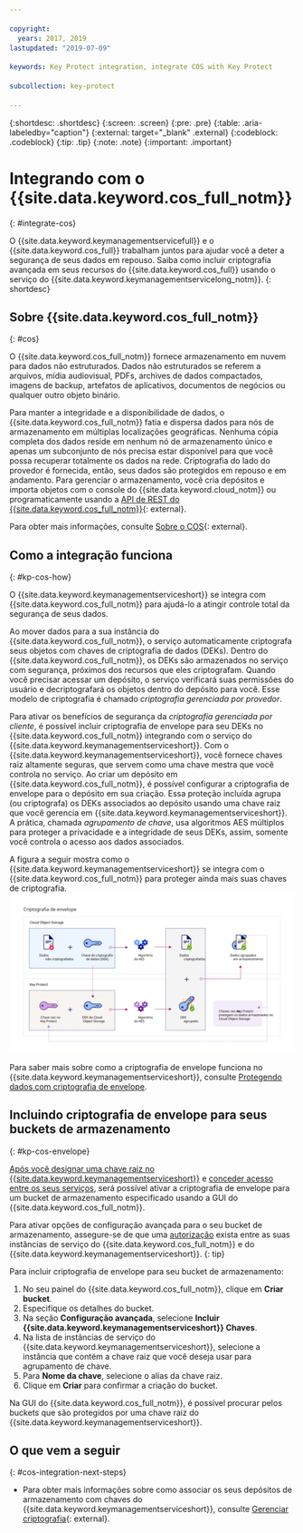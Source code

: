 ```yaml
---

copyright:
  years: 2017, 2019
lastupdated: "2019-07-09"

keywords: Key Protect integration, integrate COS with Key Protect

subcollection: key-protect

---
```


{:shortdesc: .shortdesc}
{:screen: .screen}
{:pre: .pre}
{:table: .aria-labeledby="caption"}
{:external: target="_blank" .external}
{:codeblock: .codeblock}
{:tip: .tip}
{:note: .note}
{:important: .important}

# Integrando com o {{site.data.keyword.cos_full_notm}}
{: #integrate-cos}

O {{site.data.keyword.keymanagementservicefull}} e o {{site.data.keyword.cos_full}} trabalham juntos para ajudar você a deter a segurança de seus dados em repouso. Saiba como incluir criptografia avançada em seus recursos do {{site.data.keyword.cos_full}} usando o serviço do {{site.data.keyword.keymanagementservicelong_notm}}.
{: shortdesc}

## Sobre {{site.data.keyword.cos_full_notm}}
{: #cos}

O {{site.data.keyword.cos_full_notm}} fornece armazenamento em nuvem para dados não estruturados. Dados não estruturados se referem a arquivos, mídia audiovisual, PDFs, archives de dados compactados, imagens de backup, artefatos de aplicativos, documentos de negócios ou qualquer outro objeto binário.  

Para manter a integridade e a disponibilidade de dados, o {{site.data.keyword.cos_full_notm}} fatia e dispersa dados para nós de armazenamento em múltiplas localizações geográficas. Nenhuma cópia completa dos dados reside em nenhum nó de
armazenamento único e apenas um subconjunto de nós precisa estar disponível para que você possa recuperar totalmente os dados na
rede. Criptografia do lado do provedor é fornecida, então, seus dados são protegidos em repouso e em andamento. Para gerenciar o armazenamento, você cria depósitos e importa objetos com o console do {{site.data.keyword.cloud_notm}} ou programaticamente usando a [ API de REST do {{site.data.keyword.cos_full_notm}}](/docs/services/cloud-object-storage?topic=cloud-object-storage-compatibility-api){: external}.

Para obter mais informações, consulte [Sobre o COS](/docs/services/cloud-object-storage?topic=cloud-object-storage-about){: external}.

## Como a integração funciona
{: #kp-cos-how}

O {{site.data.keyword.keymanagementserviceshort}} se integra com {{site.data.keyword.cos_full_notm}} para
ajudá-lo a atingir controle total da segurança de seus dados.  

Ao mover dados para a sua instância do {{site.data.keyword.cos_full_notm}}, o serviço automaticamente criptografa seus
objetos com chaves de criptografia de dados (DEKs). Dentro do {{site.data.keyword.cos_full_notm}}, os DEKs são armazenados
no serviço com segurança, próximos dos recursos que eles criptografam. Quando você precisar acessar um depósito, o serviço verificará
suas permissões do usuário e decriptografará os objetos dentro do depósito para você. Esse modelo de criptografia é chamado
_criptografia gerenciada por provedor_.

Para ativar os benefícios de segurança da _criptografia gerenciada por cliente_, é possível incluir
criptografia de envelope para seu DEKs no {{site.data.keyword.cos_full_notm}} integrando com o serviço do {{site.data.keyword.keymanagementserviceshort}}. Com o {{site.data.keyword.keymanagementserviceshort}}, você fornece chaves raiz altamente seguras, que servem como
uma chave mestra que você controla no serviço. Ao criar um depósito em {{site.data.keyword.cos_full_notm}}, é possível
configurar a criptografia de envelope para o depósito em sua criação. Essa proteção incluída agrupa (ou criptografa) os DEKs
associados ao depósito usando uma chave raiz que você gerencia em {{site.data.keyword.keymanagementserviceshort}}. A
prática, chamada _agrupamento de chave_, usa algoritmos AES múltiplos para proteger a privacidade e a
integridade de seus DEKs, assim, somente você controla o acesso aos dados associados.

A figura a seguir mostra como o {{site.data.keyword.keymanagementserviceshort}} se integra com
o {{site.data.keyword.cos_full_notm}} para proteger ainda mais suas chaves de criptografia.
![A figura mostra uma visualização contextual da criptografia de envelope.](../images/kp-cos-envelope_min.svg)

Para saber mais sobre como a criptografia de envelope funciona no {{site.data.keyword.keymanagementserviceshort}}, consulte [Protegendo dados com criptografia de envelope](/docs/services/key-protect?topic=key-protect-envelope-encryption).

## Incluindo criptografia de envelope para seus buckets de armazenamento
{: #kp-cos-envelope}

[Após você designar uma chave raiz no {{site.data.keyword.keymanagementserviceshort}}](/docs/services/key-protect?topic=key-protect-create-root-keys) e [conceder acesso entre os seus serviços](/docs/services/key-protect?topic=key-protect-integrate-services#grant-access), será possível ativar a criptografia de envelope para um bucket de armazenamento especificado usando a GUI do {{site.data.keyword.cos_full_notm}}.

 Para ativar opções de configuração avançada para o seu bucket de armazenamento, assegure-se de que uma [autorização](/docs/services/key-protect?topic=key-protect-integrate-services#grant-access) exista entre as suas instâncias de serviço do {{site.data.keyword.cos_full_notm}} e do {{site.data.keyword.keymanagementserviceshort}}.
{: tip}

Para incluir criptografia de envelope para seu bucket de armazenamento:

1. No seu painel do {{site.data.keyword.cos_full_notm}}, clique em **Criar bucket**.
2. Especifique os detalhes do bucket.
3. Na seção **Configuração avançada**, selecione **Incluir {{site.data.keyword.keymanagementserviceshort}} Chaves**.
4. Na lista de instâncias de serviço do {{site.data.keyword.keymanagementserviceshort}}, selecione a instância que contém a chave raiz que você deseja usar para agrupamento de chave.
5. Para **Nome da chave**, selecione o alias da chave raiz.
6. Clique em **Criar** para confirmar a criação do bucket.

Na GUI do {{site.data.keyword.cos_full_notm}}, é possível procurar pelos buckets que são protegidos por uma chave raiz do {{site.data.keyword.keymanagementserviceshort}}.

## O que vem a seguir
{: #cos-integration-next-steps}

- Para obter mais informações sobre como associar os seus depósitos de armazenamento com chaves do {{site.data.keyword.keymanagementserviceshort}}, consulte [Gerenciar criptografia](/docs/services/cloud-object-storage?topic=cloud-object-storage-encryption#encryption){: external}. 
